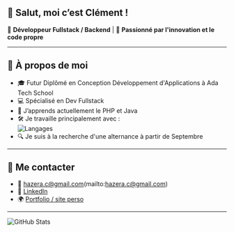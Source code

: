 ## 👋 Salut, moi c’est Clément !

💼 **Développeur Fullstack / Backend** | 🚀 **Passionné par l'innovation et le code propre**

---

## 🧠 À propos de moi

- 🎓 Futur Diplômé en Conception Développement d'Applications à Ada Tech School  
- 💻 Spécialisé en Dev Fullstack  
- 🌱 J’apprends actuellement le PHP et Java  
- 🛠️ Je travaille principalement avec :  
  ![Langages](https://skillicons.dev/icons?i=js,ts,react,nodejs,python,docker,git,postgresql)
- 🔍 Je suis à la recherche d'une alternance à partir de Septembre

---

## 🤝 Me contacter

- 📧 hazera.c@gmail.com(mailto:hazera.c@gmail.com)
- 💼 [LinkedIn](https://www.linkedin.com/in/tonprofil)  
- 🌍 [Portfolio / site perso](https://tonsite.com)

---

![GitHub Stats](https://github-readme-stats.vercel.app/api?username=hazbraaaa&show_icons=true&theme=tokyonight)



